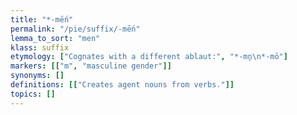 ```yaml
---
title: "*-mḗn"
permalink: "/pie/suffix/-mḗn"
lemma_to_sort: "men"
klass: suffix
etymology: ["Cognates with a different ablaut:", "*-mn̥\n*-mō"]
markers: [["m", "masculine gender"]]
synonyms: []
definitions: [["Creates agent nouns from verbs."]]
topics: []
---
```

